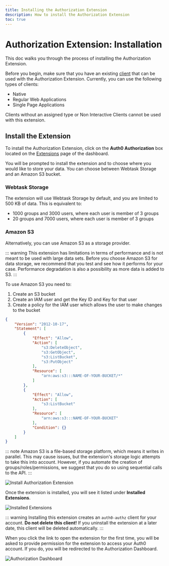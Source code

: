 ```yaml
---
title: Installing the Authorization Extension
description: How to install the Authorization Extension
toc: true
---
```

# Authorization Extension: Installation

This doc walks you through the process of installing the Authorization Extension.

Before you begin, make sure that you have an existing [client](/client) that can be used with the Authorization Extension. Currently, you can use the following types of clients:

* Native
* Regular Web Applications
* Single Page Applications

Clients without an assigned type or Non Interactive Clients cannot be used with this extension.

## Install the Extension

To install the Authorization Extension, click on the **Auth0 Authorization** box located on the [Extensions](${manage_url}/#/extensions) page of the dashboard. 

You will be prompted to install the extension and to choose where you would like to store your data. You can choose between Webtask Storage and an Amazon S3 bucket.

### Webtask Storage

The extension will use Webtask Storage by default, and you are limited to 500 KB of data. This is equivalent to:

 - 1000 groups and 3000 users, where each user is member of 3 groups
 - 20 groups and 7000 users, where each user is member of 3 groups

### Amazon S3

Alternatively, you can use Amazon S3 as a storage provider.

::: warning
This extension has limitations in terms of performance and is not meant to be used with large data sets. Before you choose Amazon S3 for data storage, we recommend that you test and see how it performs for your case. Performance degradation is also a possibility as more data is added to S3.
:::

 To use Amazon S3 you need to:

 1. Create an S3 bucket
 2. Create an IAM user and get the Key ID and Key for that user
 3. Create a policy for the IAM user which allows the user to make changes to the bucket

```json
{
    "Version": "2012-10-17",
    "Statement": [
        {
            "Effect": "Allow",
            "Action": [
                "s3:DeleteObject",
                "s3:GetObject",
                "s3:ListBucket",
                "s3:PutObject"
            ],
            "Resource": [
                "arn:aws:s3:::NAME-OF-YOUR-BUCKET/*"
            ]
        },
        {
            "Effect": "Allow",
            "Action": [
                "s3:ListBucket"
            ],
            "Resource": [
                "arn:aws:s3:::NAME-OF-YOUR-BUCKET"
            ],
            "Condition": {}
        }
    ]
}
```

::: note
Amazon S3 is a file-based storage platform, which means it writes in parallel. This may cause issues, but the extension's storage logic attempts to take this into account. However, if you automate the creation of groups/roles/permissions, we suggest that you do so using sequential calls to the API.
:::

![Install Authorization Extension](/media/articles/extensions/authorization/app-install-v2.png)

Once the extension is installed, you will see it listed under **Installed Extensions**.

![Installed Extensions](/media/articles/extensions/authorization/installed-extensions-v2.png)

::: warning
Installing this extension creates an `auth0-authz` client for your account. **Do not delete this client!** If you uninstall the extension at a later date, this client will be deleted automatically.
:::

When you click the link to open the extension for the first time, you will be asked to provide permission for the extension to access your Auth0 account. If you do, you will be redirected to the Authorization Dashboard.

![Authorization Dashboard](/media/articles/extensions/authorization/auth-dashboard-v2.png)